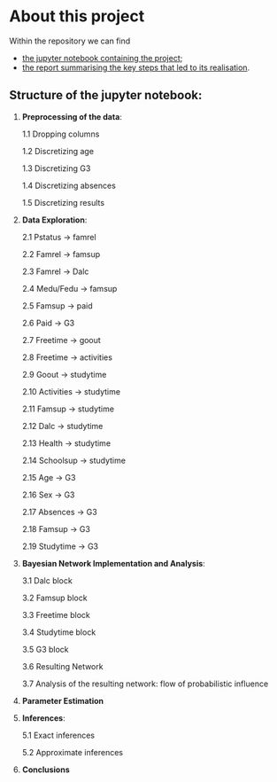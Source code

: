 # About this project
Within the repository we can find
- [the jupyter notebook containing the project](https://github.com/matteonestola/FAIKR3/blob/8fef56d578530d8a40ae613abd5746c0ddee9829/BayesianModel_Albarello_Nestola.ipynb);
- [the report summarising the key steps that led to its realisation](https://github.com/matteonestola/FAIKR3/blob/d26dea70c274b2558bd718b737d01ea76f93d7eb/REPORT_Albarello_Nestola.pdf).

## Structure of the jupyter notebook:

1. **Preprocessing of the data**:

    1.1 Dropping columns

    1.2 Discretizing age

    1.3 Discretizing G3

    1.4 Discretizing absences

    1.5 Discretizing results

2. **Data Exploration**:

    2.1 Pstatus &#8594; famrel

    2.2 Famrel &#8594; famsup

    2.3 Famrel &#8594; Dalc

    2.4 Medu/Fedu &#8594; famsup

    2.5 Famsup &#8594; paid

    2.6 Paid &#8594; G3

    2.7 Freetime &#8594; goout

    2.8 Freetime &#8594; activities

    2.9 Goout &#8594; studytime

    2.10 Activities &#8594; studytime

    2.11 Famsup &#8594; studytime

    2.12 Dalc &#8594; studytime

    2.13 Health &#8594; studytime

    2.14 Schoolsup &#8594; studytime

    2.15 Age &#8594; G3

    2.16 Sex &#8594; G3

    2.17 Absences &#8594; G3

    2.18 Famsup &#8594; G3

    2.19 Studytime &#8594; G3

3. **Bayesian Network Implementation and Analysis**:

    3.1 Dalc block

    3.2 Famsup block

    3.3 Freetime block

    3.4 Studytime block

    3.5 G3 block

    3.6 Resulting Network

    3.7 Analysis of the resulting network: flow of probabilistic influence

4. **Parameter Estimation**

5. **Inferences**:

    5.1 Exact inferences

    5.2 Approximate inferences

6. **Conclusions**
